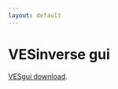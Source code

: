 ```yaml
---
layout: default
---
```

# VESinverse gui

[VESgui download](./VESgui.exe).

<!-- 
[VESgui for Windows XP](./VESgui_xp.exe).

[VESgui for Windows Vista](./VESgui_Vista.exe).

[VESgui for Windows 7+](./VESgui_W7.exe). -->
